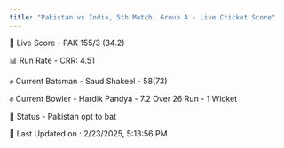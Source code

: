```yaml
---
title: "Pakistan vs India, 5th Match, Group A - Live Cricket Score"
---
```


🔴 Live Score - PAK 155/3 (34.2)  

📊 Run Rate - CRR: 4.51  

✊ Current Batsman - Saud Shakeel - 58(73)  

✊ Current Bowler - Hardik Pandya - 7.2 Over 26 Run - 1 Wicket  

📑 Status - Pakistan opt to bat

📝 Last Updated on : 2/23/2025, 5:13:56 PM  

